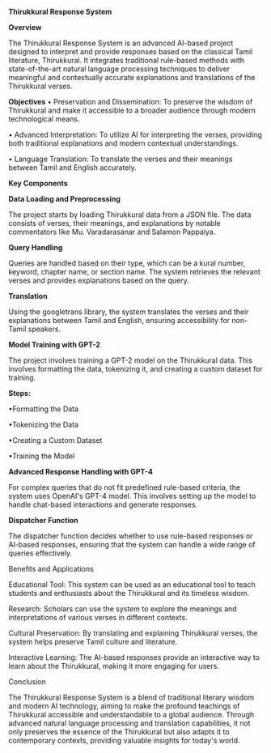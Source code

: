 ****Thirukkural Response System****

**Overview**


The Thirukkural Response System is an advanced AI-based project designed to interpret and provide responses based on the classical Tamil literature, Thirukkural. It integrates traditional rule-based methods with state-of-the-art natural language processing techniques to deliver meaningful and contextually accurate explanations and translations of the Thirukkural verses.


**Objectives**
•	Preservation and Dissemination: To preserve the wisdom of Thirukkural and make it accessible to a broader audience through modern technological means.

•	Advanced Interpretation: To utilize AI for interpreting the verses, providing both traditional explanations and modern contextual understandings.

•	Language Translation: To translate the verses and their meanings between Tamil and English accurately.

**Key Components**

**Data Loading and Preprocessing**

The project starts by loading Thirukkural data from a JSON file. The data consists of verses, their meanings, and explanations by notable commentators like Mu. Varadarasanar and Salamon Pappaiya.

**Query Handling**

Queries are handled based on their type, which can be a kural number, keyword, chapter name, or section name. The system retrieves the relevant verses and provides explanations based on the query.

**Translation**

Using the googletrans library, the system translates the verses and their explanations between Tamil and English, ensuring accessibility for non-Tamil speakers.

**Model Training with GPT-2**

The project involves training a GPT-2 model on the Thirukkural data. This involves formatting the data, tokenizing it, and creating a custom dataset for training.

**Steps:**

•Formatting the Data

•Tokenizing the Data

•Creating a Custom Dataset

•Training the Model

**Advanced Response Handling with GPT-4**

For complex queries that do not fit predefined rule-based criteria, the system uses OpenAI's GPT-4 model. This involves setting up the model to handle chat-based interactions and generate responses.

**Dispatcher Function**

The dispatcher function decides whether to use rule-based responses or AI-based responses, ensuring that the system can handle a wide range of queries effectively.

Benefits and Applications

Educational Tool: This system can be used as an educational tool to teach students and enthusiasts about the Thirukkural and its timeless wisdom.

Research: Scholars can use the system to explore the meanings and interpretations of various verses in different contexts.

Cultural Preservation: By translating and explaining Thirukkural verses, the system helps preserve Tamil culture and literature.

Interactive Learning: The AI-based responses provide an interactive way to learn about the Thirukkural, making it more engaging for users.


Conclusion

The Thirukkural Response System is a blend of traditional literary wisdom and modern AI technology, aiming to make the profound teachings of Thirukkural accessible and understandable to a global audience. Through advanced natural language processing and translation capabilities, it not only preserves the essence of the Thirukkural but also adapts it to contemporary contexts, providing valuable insights for today's world.
